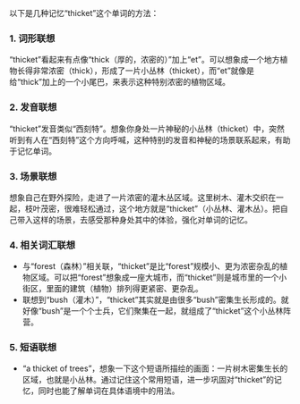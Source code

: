 以下是几种记忆“thicket”这个单词的方法：

### 1. 词形联想
“thicket”看起来有点像“thick（厚的，浓密的）”加上“et”。可以想象成一个地方植物长得非常浓密（thick），形成了一片小丛林（thicket），而“et”就像是给“thick”加上的一个小尾巴，来表示这种特别浓密的植物区域。

### 2. 发音联想
“thicket”发音类似“西刻特”。想象你身处一片神秘的小丛林（thicket）中，突然听到有人在“西刻特”这个方向呼喊，这种特别的发音和神秘的场景联系起来，有助于记忆单词。

### 3. 场景联想
想象自己在野外探险，走进了一片浓密的灌木丛区域。这里树木、灌木交织在一起，枝叶茂密，很难轻松通过，这个地方就是“thicket”（小丛林、灌木丛）。把自己带入这样的场景，去感受那种身处其中的体验，强化对单词的记忆。

### 4. 相关词汇联想
 - 与“forest（森林）”相关联，“thicket”是比“forest”规模小、更为浓密杂乱的植物区域。可以把“forest”想象成一座大城市，而“thicket”则是城市里的一个小街区，里面的建筑（植物）排列得更紧密、更杂乱。
 - 联想到“bush（灌木）”，“thicket”其实就是由很多“bush”密集生长形成的。就好像“bush”是一个个士兵，它们聚集在一起，就组成了“thicket”这个小丛林阵营。

### 5. 短语联想
 - “a thicket of trees”，想象一下这个短语所描绘的画面：一片树木密集生长的区域，也就是小丛林。通过记住这个常用短语，进一步巩固对“thicket”的记忆，同时也能了解单词在具体语境中的用法。 
